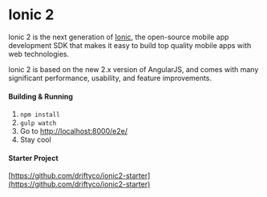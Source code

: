 # Ionic 2

Ionic 2 is the next generation of [Ionic](http://ionicframework.com/), the open-source mobile app development SDK that makes it easy to build top quality mobile apps with web technologies.

Ionic 2 is based on the new 2.x version of AngularJS, and comes with many significant performance, usability,
and feature improvements.


#### Building & Running

1. `npm install`
2. `gulp watch`
3. Go to [http://localhost:8000/e2e/](http://localhost:8000/e2e/)
4. Stay cool


#### Starter Project

[https://github.com/driftyco/ionic2-starter](https://github.com/driftyco/ionic2-starter)
